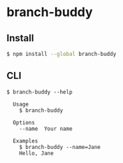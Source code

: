 # branch-buddy

## Install

```bash
$ npm install --global branch-buddy
```


## CLI

```
$ branch-buddy --help

  Usage
    $ branch-buddy

  Options
    --name  Your name

  Examples
    $ branch-buddy --name=Jane
    Hello, Jane
```
